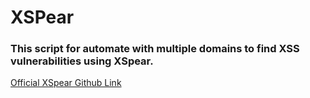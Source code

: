 # XSPear


### This script for automate with multiple domains to find XSS vulnerabilities using XSpear.
<a href="https://github.com/hahwul/XSpear">Official XSpear Github Link</a>
